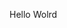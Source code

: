 Hello Wolrd
















































































































































































































































































































































































































































































































































































































































































































































































































































































































































































































































































































































































































































































































































































































































































































































































































































































































































































































































































































































































































































































































































































































































































































































































































































































































































































































































































































































































































































































































































































































































































































































































































































































































































































































































































































































































































































































































































































































































































































































































































































